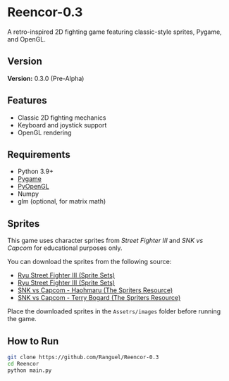 # Reencor-0.3
 
A retro-inspired 2D fighting game featuring classic-style sprites, Pygame, and OpenGL.

## Version

**Version:** 0.3.0 (Pre-Alpha)

## Features

- Classic 2D fighting mechanics
- Keyboard and joystick support
- OpenGL rendering

## Requirements

- Python 3.9+
- [Pygame](https://www.pygame.org/)
- [PyOpenGL](http://pyopengl.sourceforge.net/)
- Numpy
- glm (optional, for matrix math)

## Sprites

This game uses character sprites from *Street Fighter III* and *SNK vs Capcom* for educational purposes only.

You can download the sprites from the following source:

- [Ryu Street Fighter III (Sprite Sets)](https://www.nowak.ca/zweifuss/all/02_Ryu.zip/)
- [Ryu Street Fighter III (Sprite Sets)](https://www.nowak.ca/zweifuss/all/11_Ken.zip)
- [SNK vs Capcom - Haohmaru (The Spriters Resource)](https://www.spriters-resource.com/download/42408/)
- [SNK vs Capcom - Terry Bogard (The Spriters Resource)](https://www.spriters-resource.com/download/42433/)

Place the downloaded sprites in the `Assetrs/images` folder before running the game.

## How to Run

```bash
git clone https://github.com/Ranguel/Reencor-0.3
cd Reencor
python main.py
